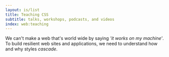 ```yaml
---
layout: is/list
title: Teaching CSS
subtitle: talks, workshops, podcasts, and videos
index: web:teaching
---
```


We can't make a web that's world wide
by saying _'it works on my machine'_.
To build resilient web sites and applications,
we need to understand how and why styles _cascade_.
